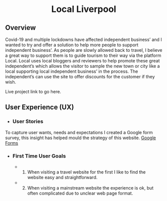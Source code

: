 <h1 align="center">Local Liverpool</h1> 

## Overview

Covid-19 and multiple lockdowns have affected independent business’ and I wanted to try and offer a solution to help more people to support independent business’.
As people are slowly allowed back to travel, I believe a great way to support them is to guide tourism to their way via the platform Local.
Local uses local bloggers and reviewers to help promote these great independent’s which allows the visitor to sample the new town or city like a local supporting local independent business’ in the process.
The independent’s can use the site to offer discounts for the customer if they wish.

Live project link to go here.

## User Experience (UX)

-  ### User Stories

To capture user wants, needs and expectations I created a Google form survey, this insight has helped mould the strategy of this website. [Google Forms](https://forms.gle/AtxQ6As6CqfijZLa6)

-  ### First Time User Goals
   -  1. When visiting a travel website for the first I like to find the website easy and straightforward.
   -  2. When visiting a mainstream website the experience is ok, but often complicated due to unclear web page format.